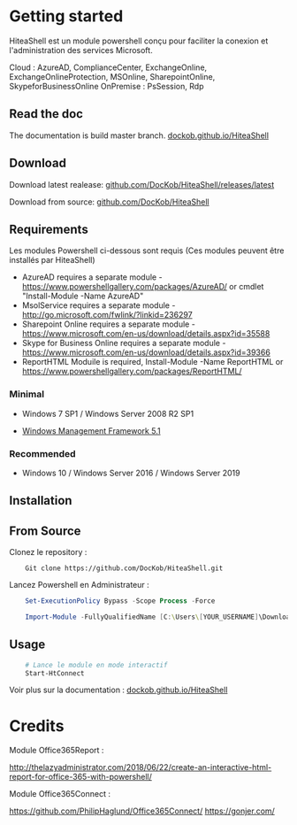 # Getting started

HiteaShell est un module powershell conçu pour faciliter la conexion et l'administration des services Microsoft.

Cloud : AzureAD, ComplianceCenter, ExchangeOnline, ExchangeOnlineProtection, MSOnline, SharepointOnline, SkypeforBusinessOnline
OnPremise : PsSession, Rdp

## Read the doc

The documentation is build master branch. [dockob.github.io/HiteaShell](https://dockob.github.io/HiteaShell)

## Download

Download latest realease: [github.com/DocKob/HiteaShell/releases/latest](https://github.com/DocKob/HiteaShell/releases/latest)

Download from source: [github.com/DocKob/HiteaShell](https://github.com/DocKob/HiteaShell)

## Requirements

Les modules Powershell ci-dessous sont requis (Ces modules peuvent être installés par HiteaShell)

- AzureAD requires a separate module - https://www.powershellgallery.com/packages/AzureAD/ or cmdlet "Install-Module -Name AzureAD"
- MsolService requires a separate module - http://go.microsoft.com/fwlink/?linkid=236297
- Sharepoint Online requires a separate module - https://www.microsoft.com/en-us/download/details.aspx?id=35588
- Skype for Business Online requires a separate module - https://www.microsoft.com/en-us/download/details.aspx?id=39366
- ReportHTML Moduile is required, Install-Module -Name ReportHTML or https://www.powershellgallery.com/packages/ReportHTML/

### Minimal

- Windows 7 SP1 / Windows Server 2008 R2 SP1

-  [Windows Management Framework 5.1](https://www.microsoft.com/en-us/download/details.aspx?id=54616)

### Recommended

- Windows 10 / Windows Server 2016 / Windows Server 2019

## Installation

## From Source

Clonez le repository :

```
    Git clone https://github.com/DocKob/HiteaShell.git
```

Lancez Powershell en Administrateur :

```powershell
    Set-ExecutionPolicy Bypass -Scope Process -Force

    Import-Module -FullyQualifiedName [C:\Users\[YOUR_USERNAME]\Download\HiteaShell] -Force -Verbose
```

## Usage

```powershell
    # Lance le module en mode interactif
    Start-HtConnect
```

Voir plus sur la documentation : [dockob.github.io/HiteaShell](https://dockob.github.io/HiteaShell)

# Credits

Module Office365Report :

http://thelazyadministrator.com/2018/06/22/create-an-interactive-html-report-for-office-365-with-powershell/

Module Office365Connect :

https://github.com/PhilipHaglund/Office365Connect/
https://gonjer.com/